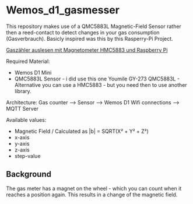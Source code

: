 # Wemos_d1_gasmesser

This repository makes use of a QMC5883L Magnetic-Field Sensor rather then a reed-contact to detect changes in your gas consumption (Gasverbrauch).
Basicly inspired was this by this Rasperry-Pi Project.

[Gaszähler auslesen mit Magnetometer HMC5883 und Raspberry Pi](https://www.kompf.de/tech/gascountmag.html)

Required Material:
 - Wemos D1 Mini
 - QMC5883L Sensor - i did use this one Youmile GY-273 QMC5883L - Alternative you can use a HMC5883 - but you need then to use another library.
 
 Architecture:
  Gas counter --> Sensor --> Wemos D1 Wifi connections --> MQTT Server
  
Available values:
- Magnetic Field / Calculated as |b| = SQRT(X² + Y² + Z²)
- x-axis
- y-axis
- z-axis
- step-value

Background
----------

The gas meter has a magnet on the wheel - which you can count when it reaches a position again. This results in a change of the magnetic field.
